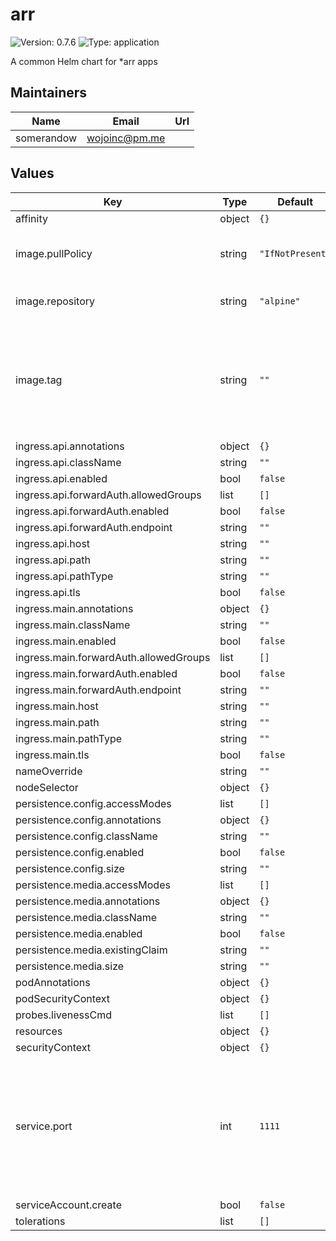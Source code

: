 # arr

![Version: 0.7.6](https://img.shields.io/badge/Version-0.7.6-informational?style=flat-square) ![Type: application](https://img.shields.io/badge/Type-application-informational?style=flat-square)

A common Helm chart for *arr apps

## Maintainers

| Name | Email | Url |
| ---- | ------ | --- |
| somerandow | <wojoinc@pm.me> |  |

## Values

| Key | Type | Default | Description |
|-----|------|---------|-------------|
| affinity | object | `{}` |  |
| image.pullPolicy | string | `"IfNotPresent"` | Sets the pullPolicy for the main container |
| image.repository | string | `"alpine"` | Sets the image to be used |
| image.tag | string | `""` | Sets the image tag. This should always be set as it will not fall back to chart appVersion |
| ingress.api.annotations | object | `{}` |  |
| ingress.api.className | string | `""` |  |
| ingress.api.enabled | bool | `false` |  |
| ingress.api.forwardAuth.allowedGroups | list | `[]` |  |
| ingress.api.forwardAuth.enabled | bool | `false` |  |
| ingress.api.forwardAuth.endpoint | string | `""` |  |
| ingress.api.host | string | `""` |  |
| ingress.api.path | string | `""` |  |
| ingress.api.pathType | string | `""` |  |
| ingress.api.tls | bool | `false` |  |
| ingress.main.annotations | object | `{}` |  |
| ingress.main.className | string | `""` |  |
| ingress.main.enabled | bool | `false` |  |
| ingress.main.forwardAuth.allowedGroups | list | `[]` |  |
| ingress.main.forwardAuth.enabled | bool | `false` |  |
| ingress.main.forwardAuth.endpoint | string | `""` |  |
| ingress.main.host | string | `""` |  |
| ingress.main.path | string | `""` |  |
| ingress.main.pathType | string | `""` |  |
| ingress.main.tls | bool | `false` |  |
| nameOverride | string | `""` |  |
| nodeSelector | object | `{}` |  |
| persistence.config.accessModes | list | `[]` |  |
| persistence.config.annotations | object | `{}` |  |
| persistence.config.className | string | `""` |  |
| persistence.config.enabled | bool | `false` |  |
| persistence.config.size | string | `""` |  |
| persistence.media.accessModes | list | `[]` |  |
| persistence.media.annotations | object | `{}` |  |
| persistence.media.className | string | `""` |  |
| persistence.media.enabled | bool | `false` |  |
| persistence.media.existingClaim | string | `""` |  |
| persistence.media.size | string | `""` |  |
| podAnnotations | object | `{}` |  |
| podSecurityContext | object | `{}` |  |
| probes.livenessCmd | list | `[]` |  |
| resources | object | `{}` |  |
| securityContext | object | `{}` |  |
| service.port | int | `1111` | Sets the port to be used for the main service, should match the common port for the respective *arr app |
| serviceAccount.create | bool | `false` |  |
| tolerations | list | `[]` |  |

